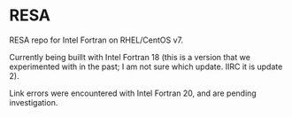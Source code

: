 RESA
====

RESA repo for Intel Fortran on RHEL/CentOS v7.

Currently being buillt with Intel Fortran 18 (this is a version that we experimented with in the past; I am not sure which update.  IIRC it is update 2).

Link errors were encountered with Intel Fortran 20, and are pending investigation.


